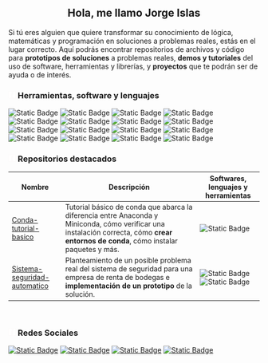 <h2 align="center"><strong> Hola, me llamo Jorge Islas</strong></h2>

Si tú eres alguien que quiere transformar su conocimiento de lógica, matemáticas y programación en soluciones a problemas reales, estás en el lugar correcto. Aquí podrás encontrar repositorios de archivos y código para **prototipos de soluciones** a problemas reales, **demos y tutoriales** del uso de software, herramientas y librerías, y **proyectos** que te podrán ser de ayuda o de interés.

<h3><img src="./img/icono-i.png" width="15px"><b> Herramientas, software y lenguajes</b></h3>

![Static Badge](https://img.shields.io/badge/-Python-%23161d2c?style=for-the-badge&logo=python&logoColor=%23fbfbfb&label=%20&labelColor=%23306998&color=%230c0c0c)
![Static Badge](https://img.shields.io/badge/-Jupyter-%23161d2c?style=for-the-badge&logo=jupyter&logoColor=%23fbfbfb&label=%20&labelColor=%23ff6d00&color=%230c0c0c)
![Static Badge](https://img.shields.io/badge/-p5.js-%23161d2c?style=for-the-badge&logo=p5.js&logoColor=%23fbfbfb&label=%20&labelColor=%23EB345E&color=%230c0c0c)
![Static Badge](https://img.shields.io/badge/-Anaconda-%23161d2c?style=for-the-badge&logo=Anaconda&logoColor=%23fbfbfb&label=%20&labelColor=%233AAE2A&color=%230c0c0c)
![Static Badge](https://img.shields.io/badge/-Numpy-%23161d2c?style=for-the-badge&logo=Numpy&logoColor=%23fbfbfb&label=%20&labelColor=%234C78D0&color=%230c0c0c)
![Static Badge](https://img.shields.io/badge/-SciPy-%23161d2c?style=for-the-badge&logo=Scipy&logoColor=%23fbfbfb&label=%20&labelColor=%230D56A5&color=%230c0c0c)
![Static Badge](https://img.shields.io/badge/-Pandas-%23161d2c?style=for-the-badge&logo=pandas&logoColor=%23fbfbfb&label=%20&labelColor=%230B0153&color=%230c0c0c)
![Static Badge](https://img.shields.io/badge/-Processing-%23161d2c?style=for-the-badge&logo=processingfoundation&logoColor=%23fbfbfb&label=%20&labelColor=%23006699&color=%230c0c0c)
![Static Badge](https://img.shields.io/badge/-Unity-%23161d2c?logo=unity&style=for-the-badge&logoColor=%23fbfbfb&label=%20&labelColor=%23000000&color=%230c0c0c)
![Static Badge](https://img.shields.io/badge/-Streamlit-%23161d2c?style=for-the-badge&logo=streamlit&logoColor=%23fbfbfb&label=%20&labelColor=%23FF4B4B&color=%230c0c0c)
![Static Badge](https://img.shields.io/badge/-Google%20Colab-%23161d2c?style=for-the-badge&logo=googlecolab&logoColor=%23fbfbfb&label=%20&labelColor=%23F9AB00&color=%230c0c0c)
![Static Badge](https://img.shields.io/badge/-Tensorflow-%23161d2c?style=for-the-badge&logo=tensorflow&logoColor=%23fbfbfb&label=%20&labelColor=%23FF6F00&color=%230c0c0c)
![Static Badge](https://img.shields.io/badge/-Keras-%23161d2c?style=for-the-badge&logo=keras&logoColor=%23fbfbfb&label=%20&labelColor=%23D00000&color=%230c0c0c)
![Static Badge](https://img.shields.io/badge/-PyTorch-%23161d2c?style=for-the-badge&logo=pytorch&logoColor=%23fbfbfb&label=%20&labelColor=%23EE4C2C&color=%230c0c0c)
![Static Badge](https://img.shields.io/badge/-OpenCV-%23161d2c?style=for-the-badge&logo=opencv&logoColor=%23fbfbfb&label=%20&labelColor=%235C3EE8&color=%230c0c0c)
![Static Badge](https://img.shields.io/badge/-Scikit%20Learn-%23161d2c?style=for-the-badge&logo=scikit-learn&logoColor=%23fbfbfb&label=%20&labelColor=%23F7931E&color=%230c0c0c)

<h3><img src="./img/icono-i.png" width="15px"><b> Repositorios destacados</b></h3>

| Nombre | Descripción | Softwares, lenguajes y herramientas |
| --- | --- | --- |
| [Conda-tutorial-basico](https://github.com/Jorge-Islas/Conda-tutorial-basico) | Tutorial básico de conda que abarca la diferencia entre Anaconda y Miniconda, cómo verificar una instalación correcta, cómo **crear entornos de conda**, cómo instalar paquetes y más. | ![Static Badge](https://img.shields.io/badge/-Anaconda-%23161d2c?style=for-the-badge&logo=Anaconda&logoColor=%23fbfbfb&label=%20&labelColor=%233AAE2A&color=%230c0c0c) |
| [Sistema-seguridad-automatico](https://github.com/Jorge-Islas/Sistema-seguridad-automatico) | Planteamiento de un posible problema real del sistema de seguridad para una empresa de renta de bodegas e **implementación de un prototipo** de la solución. | ![Static Badge](https://img.shields.io/badge/-Python-%23161d2c?style=for-the-badge&logo=python&logoColor=%23fbfbfb&label=%20&labelColor=%23306998&color=%230c0c0c)![Static Badge](https://img.shields.io/badge/-Google%20Colab-%23FFFFFF?style=for-the-badge&logo=googlecolab&logoColor=%23FBFBFB&labelColor=%23F9AB00&color=%230c0c0c)|

<br>

<h3><img src="./img/icono-i.png" width="15px"><b> Redes Sociales</b></h3>

[![Static Badge](https://img.shields.io/badge/-YouTube-%23161d2c?style=for-the-badge&logo=youtube&logoColor=%23fbfbfb&label=%20&labelColor=%23FF0000&color=%230c0c0c&)](https://www.youtube.com/@JorgeIslas2024)
[![Static Badge](https://img.shields.io/badge/-Instagram-%23161d2c?style=for-the-badge&logo=instagram&logoColor=%23fbfbfb&label=%20&labelColor=%23E4405F&color=%230c0c0c)](https://www.youtube.com/@JorgeIslas2024)
[![Static Badge](https://img.shields.io/badge/-Sitio%20web-%23161d2c?style=for-the-badge&logo=wordpress&logoColor=%23fbfbfb&label=%20&labelColor=%2321759B&color=%230c0c0c)](https://www.jorgeislas.com)
[![Static Badge](https://img.shields.io/badge/-Tik%20Tok-%23161d2c?style=for-the-badge&logo=tiktok&logoColor=%23fbfbfb&label=%20&labelColor=%23000000&color=%230c0c0c)](https://www.youtube.com/@JorgeIslas2024)
